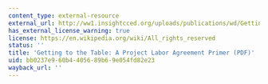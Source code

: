 ```yaml
---
content_type: external-resource
external_url: http://ww1.insightcced.org/uploads/publications/wd/Getting%20to%20the%20Table%20PLA.pdf
has_external_license_warning: true
license: https://en.wikipedia.org/wiki/All_rights_reserved
status: ''
title: 'Getting to the Table: A Project Labor Agreement Primer (PDF)'
uid: bb0237e9-60b4-4056-89b6-9e054fd82e23
wayback_url: ''
---
```

